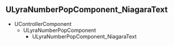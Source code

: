 ## ULyraNumberPopComponent_NiagaraText

* UControllerComponent
	* ULyraNumberPopComponent
		* ULyraNumberPopComponent_NiagaraText


